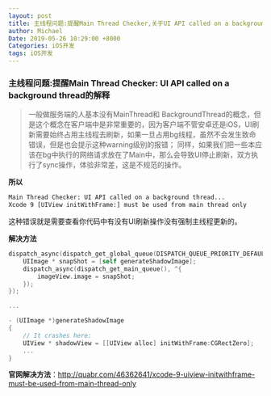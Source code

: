 ```yaml
---
layout: post
title: 主线程问题:提醒Main Thread Checker,关于UI API called on a background thread的解释
author: Michael
Date: 2019-05-26 10:29:00 +8000
Categories: iOS开发
tags: iOS开发
---
```


### 主线程问题:提醒Main Thread Checker: UI API called on a background thread的解释

> 一般做服务端的人基本没有MainThread和 BackgroundThread的概念，但是这个概念在客户端中是非常重要的，因为客户端不管安卓还是iOS，UI刷新需要始终占用主线程去刷新，如果一旦占用bg线程，虽然不会发生致命错误，但是也会提示这种warning级别的报错； 同样，如果我们把一些本应该在bg中执行的网络请求放在了Main中，那么会导致UI停止刷新，双方执行了sync操作，体验非常差，这是不规范的操作。

**所以**

```bash
Main Thread Checker: UI API called on a background thread...
Xcode 9 [UIView initWithFrame:] must be used from main thread only
```

这种错误就是需要查看你代码中有没有UI刷新操作没有强制主线程更新的。

**解决方法**

```objective-c
dispatch_async(dispatch_get_global_queue(DISPATCH_QUEUE_PRIORITY_DEFAULT, 0), ^{
    UIImage * snapShot = [self generateShadowImage];
    dispatch_async(dispatch_get_main_queue(), ^{
        imageView.image = snapShot;
    });
});

...

- (UIImage *)generateShadowImage
{
    // It crashes here:
    UIView * shadowView = [[UIView alloc] initWithFrame:CGRectZero];
    ...
}
```

**官网解决方法**：http://quabr.com/46362641/xcode-9-uiview-initwithframe-must-be-used-from-main-thread-only

